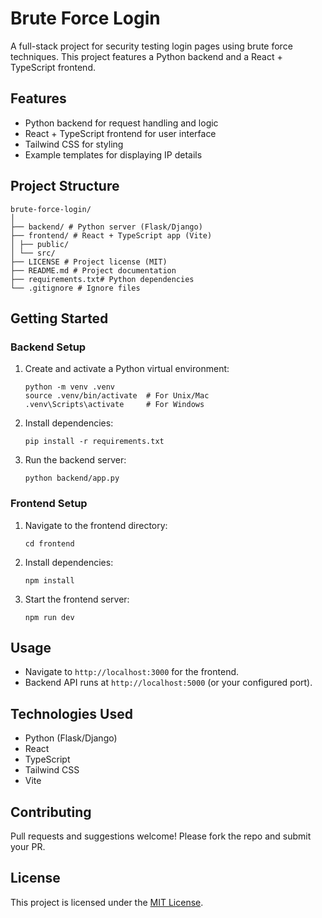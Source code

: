 # Brute Force Login

A full-stack project for security testing login pages using brute force techniques. This project features a Python backend and a React + TypeScript frontend.

## Features

- Python backend for request handling and logic
- React + TypeScript frontend for user interface
- Tailwind CSS for styling
- Example templates for displaying IP details

## Project Structure
```
brute-force-login/
│
├── backend/ # Python server (Flask/Django)
├── frontend/ # React + TypeScript app (Vite)
│ ├── public/
│ └── src/
├── LICENSE # Project license (MIT)
├── README.md # Project documentation
├── requirements.txt# Python dependencies
└── .gitignore # Ignore files
```


## Getting Started

### Backend Setup

1. Create and activate a Python virtual environment:
    ```
    python -m venv .venv
    source .venv/bin/activate  # For Unix/Mac
    .venv\Scripts\activate     # For Windows
    ```

2. Install dependencies:
    ```
    pip install -r requirements.txt
    ```

3. Run the backend server:
    ```
    python backend/app.py
    ```

### Frontend Setup

1. Navigate to the frontend directory:
    ```
    cd frontend
    ```

2. Install dependencies:
    ```
    npm install
    ```

3. Start the frontend server:
    ```
    npm run dev
    ```

## Usage

- Navigate to `http://localhost:3000` for the frontend.
- Backend API runs at `http://localhost:5000` (or your configured port).

## Technologies Used

- Python (Flask/Django)
- React
- TypeScript
- Tailwind CSS
- Vite

## Contributing

Pull requests and suggestions welcome! Please fork the repo and submit your PR.

## License

This project is licensed under the [MIT License](./LICENSE).


